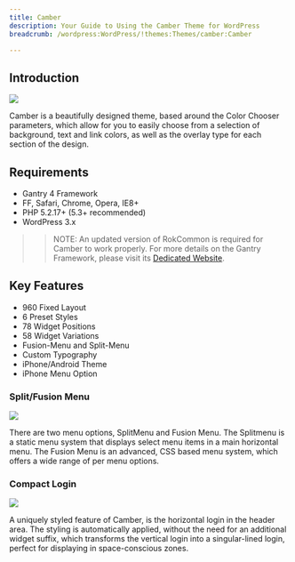 ```yaml
---
title: Camber 
description: Your Guide to Using the Camber Theme for WordPress 
breadcrumb: /wordpress:WordPress/!themes:Themes/camber:Camber

---
```


Introduction
------------

![](assets/camber.jpeg)

Camber is a beautifully designed theme, based around the Color Chooser parameters, which allow for you to easily choose from a selection of background, text and link colors, as well as the overlay type for each section of the design.

Requirements
------------

- Gantry 4 Framework
- FF, Safari, Chrome, Opera, IE8+
- PHP 5.2.17+ (5.3+ recommended)
- WordPress 3.x

> > NOTE: An updated version of RokCommon is required for Camber to work properly. For more details on the Gantry Framework, please visit its [Dedicated Website](http://www.gantry.org/).

Key Features
------------

- 960 Fixed Layout
- 6 Preset Styles
- 78 Widget Positions
- 58 Widget Variations
- Fusion-Menu and Split-Menu
- Custom Typography
- iPhone/Android Theme
- iPhone Menu Option

### Split/Fusion Menu

![](assets/splitmenu.jpg)

There are two menu options, SplitMenu and Fusion Menu. The Splitmenu is a static menu system that displays select menu items in a main horizontal menu. The Fusion Menu is an advanced, CSS based menu system, which offers a wide range of per menu options.

### Compact Login

![](assets/compact.jpg)

A uniquely styled feature of Camber, is the horizontal login in the header area. The styling is automatically applied, without the need for an additional widget suffix, which transforms the vertical login into a singular-lined login, perfect for displaying in space-conscious zones.
